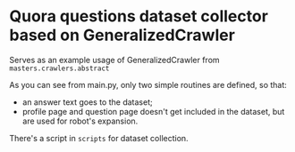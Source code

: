 # Quora questions dataset collector based on GeneralizedCrawler

Serves as an example usage of GeneralizedCrawler from `masters.crawlers.abstract`

As you can see from main.py, only two simple routines are defined, so that:

 - an answer text goes to the dataset;
 - profile page and question page doesn't get included in the dataset, but are used for robot's expansion.
 
There's a script in `scripts` for dataset collection.
